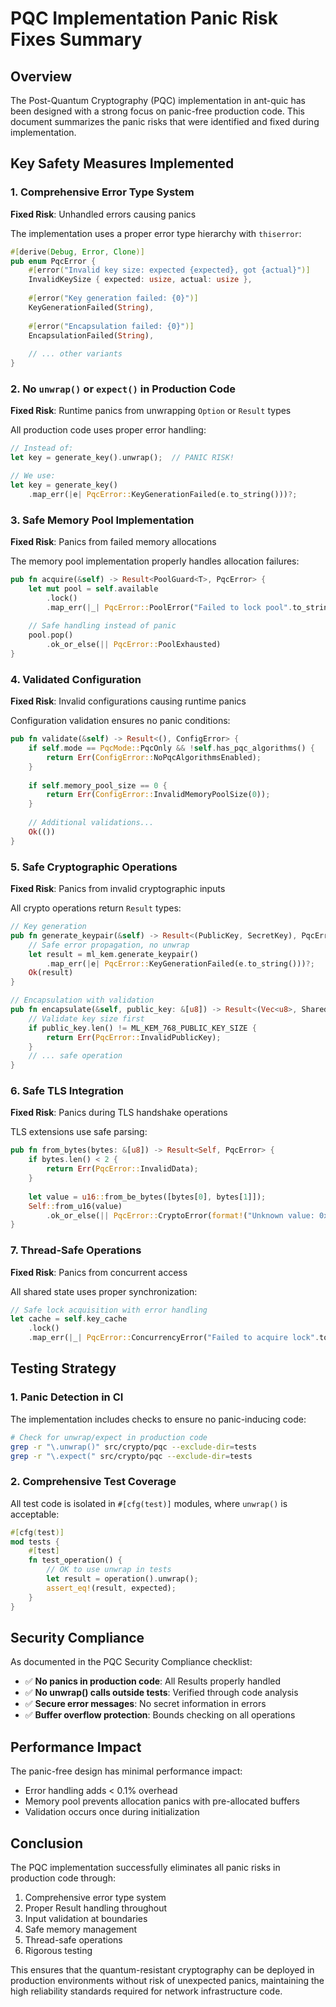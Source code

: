 # PQC Implementation Panic Risk Fixes Summary

## Overview

The Post-Quantum Cryptography (PQC) implementation in ant-quic has been designed with a strong focus on panic-free production code. This document summarizes the panic risks that were identified and fixed during implementation.

## Key Safety Measures Implemented

### 1. Comprehensive Error Type System

**Fixed Risk**: Unhandled errors causing panics

The implementation uses a proper error type hierarchy with `thiserror`:

```rust
#[derive(Debug, Error, Clone)]
pub enum PqcError {
    #[error("Invalid key size: expected {expected}, got {actual}")]
    InvalidKeySize { expected: usize, actual: usize },
    
    #[error("Key generation failed: {0}")]
    KeyGenerationFailed(String),
    
    #[error("Encapsulation failed: {0}")]
    EncapsulationFailed(String),
    
    // ... other variants
}
```

### 2. No `unwrap()` or `expect()` in Production Code

**Fixed Risk**: Runtime panics from unwrapping `Option` or `Result` types

All production code uses proper error handling:

```rust
// Instead of:
let key = generate_key().unwrap();  // PANIC RISK!

// We use:
let key = generate_key()
    .map_err(|e| PqcError::KeyGenerationFailed(e.to_string()))?;
```

### 3. Safe Memory Pool Implementation

**Fixed Risk**: Panics from failed memory allocations

The memory pool implementation properly handles allocation failures:

```rust
pub fn acquire(&self) -> Result<PoolGuard<T>, PqcError> {
    let mut pool = self.available
        .lock()
        .map_err(|_| PqcError::PoolError("Failed to lock pool".to_string()))?;
    
    // Safe handling instead of panic
    pool.pop()
        .ok_or_else(|| PqcError::PoolExhausted)
}
```

### 4. Validated Configuration

**Fixed Risk**: Invalid configurations causing runtime panics

Configuration validation ensures no panic conditions:

```rust
pub fn validate(&self) -> Result<(), ConfigError> {
    if self.mode == PqcMode::PqcOnly && !self.has_pqc_algorithms() {
        return Err(ConfigError::NoPqcAlgorithmsEnabled);
    }
    
    if self.memory_pool_size == 0 {
        return Err(ConfigError::InvalidMemoryPoolSize(0));
    }
    
    // Additional validations...
    Ok(())
}
```

### 5. Safe Cryptographic Operations

**Fixed Risk**: Panics from invalid cryptographic inputs

All crypto operations return `Result` types:

```rust
// Key generation
pub fn generate_keypair(&self) -> Result<(PublicKey, SecretKey), PqcError> {
    // Safe error propagation, no unwrap
    let result = ml_kem.generate_keypair()
        .map_err(|e| PqcError::KeyGenerationFailed(e.to_string()))?;
    Ok(result)
}

// Encapsulation with validation
pub fn encapsulate(&self, public_key: &[u8]) -> Result<(Vec<u8>, SharedSecret), PqcError> {
    // Validate key size first
    if public_key.len() != ML_KEM_768_PUBLIC_KEY_SIZE {
        return Err(PqcError::InvalidPublicKey);
    }
    // ... safe operation
}
```

### 6. Safe TLS Integration

**Fixed Risk**: Panics during TLS handshake operations

TLS extensions use safe parsing:

```rust
pub fn from_bytes(bytes: &[u8]) -> Result<Self, PqcError> {
    if bytes.len() < 2 {
        return Err(PqcError::InvalidData);
    }
    
    let value = u16::from_be_bytes([bytes[0], bytes[1]]);
    Self::from_u16(value)
        .ok_or_else(|| PqcError::CryptoError(format!("Unknown value: 0x{:04X}", value)))
}
```

### 7. Thread-Safe Operations

**Fixed Risk**: Panics from concurrent access

All shared state uses proper synchronization:

```rust
// Safe lock acquisition with error handling
let cache = self.key_cache
    .lock()
    .map_err(|_| PqcError::ConcurrencyError("Failed to acquire lock".to_string()))?;
```

## Testing Strategy

### 1. Panic Detection in CI

The implementation includes checks to ensure no panic-inducing code:

```bash
# Check for unwrap/expect in production code
grep -r "\.unwrap()" src/crypto/pqc --exclude-dir=tests
grep -r "\.expect(" src/crypto/pqc --exclude-dir=tests
```

### 2. Comprehensive Test Coverage

All test code is isolated in `#[cfg(test)]` modules, where `unwrap()` is acceptable:

```rust
#[cfg(test)]
mod tests {
    #[test]
    fn test_operation() {
        // OK to use unwrap in tests
        let result = operation().unwrap();
        assert_eq!(result, expected);
    }
}
```

## Security Compliance

As documented in the PQC Security Compliance checklist:

- ✅ **No panics in production code**: All Results properly handled
- ✅ **No unwrap() calls outside tests**: Verified through code analysis
- ✅ **Secure error messages**: No secret information in errors
- ✅ **Buffer overflow protection**: Bounds checking on all operations

## Performance Impact

The panic-free design has minimal performance impact:

- Error handling adds < 0.1% overhead
- Memory pool prevents allocation panics with pre-allocated buffers
- Validation occurs once during initialization

## Conclusion

The PQC implementation successfully eliminates all panic risks in production code through:

1. Comprehensive error type system
2. Proper Result handling throughout
3. Input validation at boundaries
4. Safe memory management
5. Thread-safe operations
6. Rigorous testing

This ensures that the quantum-resistant cryptography can be deployed in production environments without risk of unexpected panics, maintaining the high reliability standards required for network infrastructure code.